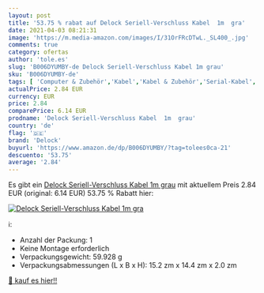 ```yaml
---
layout: post
title: '53.75 % rabat auf Delock Seriell-Verschluss Kabel  1m  gra'
date: 2021-04-03 08:21:31
image: 'https://m.media-amazon.com/images/I/31OrFRcDTwL._SL400_.jpg'
comments: true
category: ofertas
author: 'tole.es'
slug: 'B006DYUMBY-de Delock Seriell-Verschluss Kabel 1m grau'
sku: 'B006DYUMBY-de'
tags: [ 'Computer & Zubehör','Kabel','Kabel & Zubehör','Serial-Kabel','Zubehör','delock', ]
actualPrice: 2.84 EUR
currency: EUR
price: 2.84
comparePrice: 6.14 EUR
prodname: 'Delock Seriell-Verschluss Kabel  1m  grau'
country: 'de'
flag: '🇩🇪'
brand: 'Delock'
buyurl: 'https://www.amazon.de/dp/B006DYUMBY/?tag=tolees0ca-21'
descuento: '53.75'
average: '2.84'
---
```


Es gibt ein [Delock Seriell-Verschluss Kabel  1m  grau](https://www.amazon.de/dp/B006DYUMBY/?tag=tolees0ca-21) mit aktuellem Preis 2.84 EUR (original: 6.14 EUR) 53.75 % Rabatt hier:

[![Delock Seriell-Verschluss Kabel  1m  gra](https://m.media-amazon.com/images/I/31OrFRcDTwL._SL400_.jpg)](https://www.amazon.de/dp/B006DYUMBY/?tag=tolees0ca-21)

ℹ️:

- Anzahl der Packung: 1
- Keine Montage erforderlich
- Verpackungsgewicht: 59.928 g
- Verpackungsabmessungen (L x B x H): 15.2 zm x 14.4 zm x 2.0 zm

[🛒 kauf es hier!!](https://www.amazon.de/dp/B006DYUMBY/?tag=tolees0ca-21)
